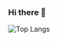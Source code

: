 ### Hi there 👋

![Top Langs](https://github-readme-stats.vercel.app/api/top-langs/?username=NelsonLiyanto&size_weight=0.5&count_weight=0.5&theme=transparent)
